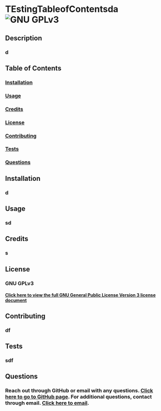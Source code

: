 # TEstingTableofContentsda  ![GNU GPLv3](https://img.shields.io/badge/License-GPLv3-blue.svg)

  ## Description
  ### d
  
  ## Table of Contents 
  ### [Installation](#installation)
  ### [Usage](#usage)
  ### [Credits](#credits) 
  ### [License](#license)
  ### [Contributing](#contributing)
  ### [Tests](#tests)
  ### [Questions](#questions)

  ## Installation
  ### d

  ## Usage
  ### sd

  ## Credits
  ### s
  
 ## License 
 ### GNU GPLv3 
 #### [Click here to view the full GNU General Public License Version 3 license document](https://www.gnu.org/licenses/gpl-3.0.txt) 

  ## Contributing
  ### df

  ## Tests
  ### sdf

  ## Questions 
  ### Reach out through GitHub or email with any questions. [Click here to go to GitHub page](https://github.com/asdf). For additional questions, contact through email. [Click here to email](mailto:asf). 

